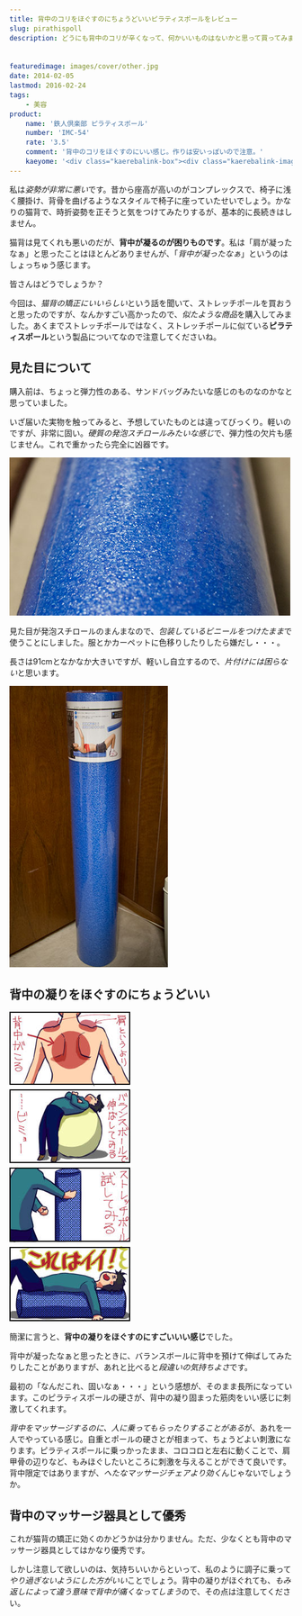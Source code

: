 ```yaml
---
title: 背中のコリをほぐすのにちょうどいいピラティスポールをレビュー
slug: pirathispoll
description: どうにも背中のコリが辛くなって、何かいいものはないかと思って買ってみました。値段相応に安っぽい外見で、単なる固い発泡スチロールの円柱という感じです。少なくとも背中のコリをほぐすのにちょうどよく、下手なマッサージチェアより効くかもしれません。


featuredimage: images/cover/other.jpg
date: 2014-02-05
lastmod: 2016-02-24
tags: 
    - 美容
product:
    name: '鉄人倶楽部 ピラティスポール'
    number: 'IMC-54'
    rate: '3.5'
    comment: '背中のコリをほぐすのにいい感じ。作りは安いっぽいので注意。'
    kaeyome: '<div class="kaerebalink-box"><div class="kaerebalink-image"><a href="http://www.amazon.co.jp/exec/obidos/ASIN/B008XVFMWE/illusionspace-22/ref=nosim/" rel="nofollow" target="_blank"><img src="http://ecx.images-amazon.com/images/I/311zOxmajNL._SL160_.jpg" style="border: none;" /></a></div><div class="kaerebalink-info"><div class="kaerebalink-name"><a href="http://www.amazon.co.jp/exec/obidos/ASIN/B008XVFMWE/illusionspace-22/ref=nosim/" rel="nofollow" target="_blank">鉄人倶楽部(IRONMAN・CLUB) ピラティスポール IMC-54</a><div class="kaerebalink-powered-date">posted with <a href="http://kaereba.com" rel="nofollow" target="_blank">カエレバ</a></div></div><div class="kaerebalink-detail"> カワセ(KAWASE) 2012-12-12    </div><div class="kaerebalink-link1"><div class="shoplinkamazon"><a href="http://www.amazon.co.jp/gp/search?keywords=IMC-54&__mk_ja_JP=%83J%83%5E%83J%83i&tag=illusionspace-22" rel="nofollow" target="_blank" title="アマゾン" >Amazonで購入</a></div><div class="shoplinkrakuten"><a href="http://hb.afl.rakuten.co.jp/hgc/0e95387f.f2aef20d.0e953880.25e412bd/?pc=http%3A%2F%2Fsearch.rakuten.co.jp%2Fsearch%2Fmall%2FIMC-54%2F-%2Ff.1-p.1-s.1-sf.0-st.A-v.2%3Fx%3D0%26scid%3Daf_ich_link_urltxt%26m%3Dhttp%3A%2F%2Fm.rakuten.co.jp%2F" rel="nofollow" target="_blank" title="楽天市場" >楽天市場で購入</a></div></div></div><div class="booklink-footer" style="clear: left"></div></div>'
---
```


私は<em>姿勢が非常に悪い</em>です。昔から座高が高いのがコンプレックスで、椅子に浅く腰掛け、背骨を曲げるようなスタイルで椅子に座っていたせいでしょう。かなりの猫背で、時折姿勢を正そうと気をつけてみたりするが、基本的に長続きはしません。

猫背は見てくれも悪いのだが、<strong>背中が凝るのが困りものです</strong>。私は「肩が凝ったなぁ」と思ったことはほとんどありませんが、「<em>背中が凝ったなぁ</em>」というのはしょっちゅう感じます。

皆さんはどうでしょうか？

今回は、<em>猫背の矯正にいいらしい</em>という話を聞いて、ストレッチポールを買おうと思ったのですが、なんかすごい高かったので、<em>似たような商品</em>を購入してみました。あくまでストレッチポールではなく、ストレッチポールに似ている<strong>ピラティスポール</strong>という製品についてなので注意してくださいね。


## 見た目について


購入前は、ちょっと弾力性のある、サンドバッグみたいな感じのものなのかなと思っていました。

いざ届いた実物を触ってみると、予想していたものとは違ってびっくり。軽いのですが、非常に固い。<em>硬質の発泡スチロールみたいな感じ</em>で、弾力性の欠片も感じません。これで重かったら完全に凶器です。

![ストレッチポール　表面](P1292025.jpg)

見た目が発泡スチロールのまんまなので、<em>包装しているビニールをつけたまま</em>で使うことにしました。服とかカーペットに色移りしたりしたら嫌だし・・・。

長さは91cmとなかなか大きいですが、軽いし自立するので、<em>片付けには困らない</em>と思います。

![ストレッチポール　全体](P1292020.jpg)


## 背中の凝りをほぐすのにちょうどいい


![ストレッチポール4コマ](stretchpoll.jpg)

簡潔に言うと、<strong>背中の凝りをほぐすのにすごいいい感じ</strong>でした。

背中が凝ったなぁと思ったときに、バランスボールに背中を預けて伸ばしてみたりしたことがありますが、あれと比べると<em>段違いの気持ちよさ</em>です。

最初の「なんだこれ、固いなぁ・・・」という感想が、そのまま長所になっています。このピラティスポールの硬さが、背中の凝り固まった筋肉をいい感じに刺激してくれます。

<em>背中をマッサージするのに、人に乗ってもらったりすることがある</em>が、あれを一人でやっている感じ。自重とポールの硬さとが相まって、ちょうどよい刺激になります。ピラティスポールに乗っかったまま、コロコロと左右に動くことで、肩甲骨の辺りなど、もみほぐしたいところに刺激を与えることができて良いです。背中限定ではありますが、<em>へたなマッサージチェアより効く</em>んじゃないでしょうか。


## 背中のマッサージ器具として優秀


これが猫背の矯正に効くのかどうかは分かりません。ただ、少なくとも背中のマッサージ器具としてはかなり優秀です。

しかし注意して欲しいのは、気持ちいいからといって、私のように調子に乗って<em>やり過ぎないようにした方がいい</em>ことでしょう。背中の凝りがほぐれても、<em>もみ返しによって違う意味で背中が痛くなってしまう</em>ので、その点は注意してください。


  